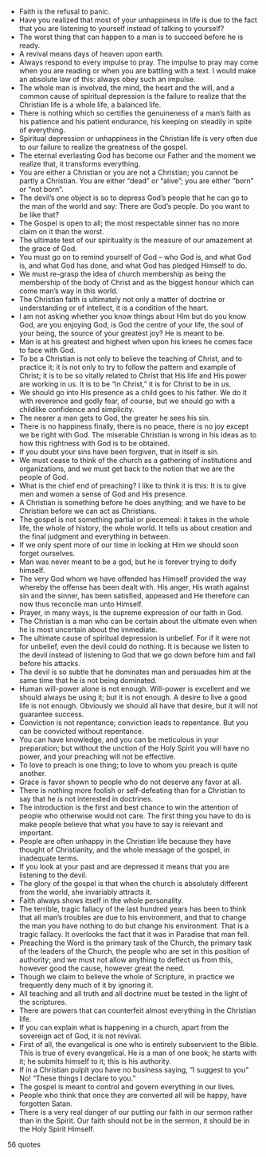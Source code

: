  - Faith is the refusal to panic.
 - Have you realized that most of your unhappiness in life is due to the fact that you are listening to yourself instead of talking to yourself?
 - The worst thing that can happen to a man is to succeed before he is ready.
 - A revival means days of heaven upon earth.
 - Always respond to every impulse to pray. The impulse to pray may come when you are reading or when you are battling with a text. I would make an absolute law of this: always obey such an impulse.
 - The whole man is involved, the mind, the heart and the will, and a common cause of spiritual depression is the failure to realize that the Christian life is a whole life, a balanced life.
 - There is nothing which so certifies the genuineness of a man’s faith as his patience and his patient endurance, his keeping on steadily in spite of everything.
 - Spiritual depression or unhappiness in the Christian life is very often due to our failure to realize the greatness of the gospel.
 - The eternal everlasting God has become our Father and the moment we realize that, it transforms everything.
 - You are either a Christian or you are not a Christian; you cannot be partly a Christian. You are either “dead” or “alive”; you are either “born” or “not born”.
 - The devil’s one object is so to depress God’s people that he can go to the man of the world and say: There are God’s people. Do you want to be like that?
 - The Gospel is open to all; the most respectable sinner has no more claim on it than the worst.
 - The ultimate test of our spirituality is the measure of our amazement at the grace of God.
 - You must go on to remind yourself of God – who God is, and what God is, and what God has done, and what God has pledged Himself to do.
 - We must re-grasp the idea of church membership as being the membership of the body of Christ and as the biggest honour which can come man’s way in this world.
 - The Christian faith is ultimately not only a matter of doctrine or understanding or of intellect, it is a condition of the heart.
 - I am not asking whether you know things about Him but do you know God, are you enjoying God, is God the centre of your life, the soul of your being, the source of your greatest joy? He is meant to be.
 - Man is at his greatest and highest when upon his knees he comes face to face with God.
 - To be a Christian is not only to believe the teaching of Christ, and to practice it; it is not only to try to follow the pattern and example of Christ; it is to be so vitally related to Christ that His life and His power are working in us. It is to be “in Christ,” it is for Christ to be in us.
 - We should go into His presence as a child goes to his father. We do it with reverence and godly fear, of course, but we should go with a childlike confidence and simplicity.
 - The nearer a man gets to God, the greater he sees his sin.
 - There is no happiness finally, there is no peace, there is no joy except we be right with God. The miserable Christian is wrong in his ideas as to how this rightness with God is to be obtained.
 - If you doubt your sins have been forgiven, that in itself is sin.
 - We must cease to think of the church as a gathering of institutions and organizations, and we must get back to the notion that we are the people of God.
 - What is the chief end of preaching? I like to think it is this: It is to give men and women a sense of God and His presence.
 - A Christian is something before he does anything; and we have to be Christian before we can act as Christians.
 - The gospel is not something partial or piecemeal: it takes in the whole life, the whole of history, the whole world. It tells us about creation and the final judgment and everything in between.
 - If we only spent more of our time in looking at Him we should soon forget ourselves.
 - Man was never meant to be a god, but he is forever trying to deify himself.
 - The very God whom we have offended has Himself provided the way whereby the offense has been dealt with. His anger, His wrath against sin and the sinner, has been satisfied, appeased and He therefore can now thus reconcile man unto Himself.
 - Prayer, in many ways, is the supreme expression of our faith in God.
 - The Christian is a man who can be certain about the ultimate even when he is most uncertain about the immediate.
 - The ultimate cause of spiritual depression is unbelief. For if it were not for unbelief, even the devil could do nothing. It is because we listen to the devil instead of listening to God that we go down before him and fall before his attacks.
 - The devil is so subtle that he dominates man and persuades him at the same time that he is not being dominated.
 - Human will-power alone is not enough. Will-power is excellent and we should always be using it; but it is not enough. A desire to live a good life is not enough. Obviously we should all have that desire, but it will not guarantee success.
 - Conviction is not repentance; conviction leads to repentance. But you can be convicted without repentance.
 - You can have knowledge, and you can be meticulous in your preparation; but without the unction of the Holy Spirit you will have no power, and your preaching will not be effective.
 - To love to preach is one thing; to love to whom you preach is quite another.
 - Grace is favor shown to people who do not deserve any favor at all.
 - There is nothing more foolish or self-defeating than for a Christian to say that he is not interested in doctrines.
 - The introduction is the first and best chance to win the attention of people who otherwise would not care. The first thing you have to do is make people believe that what you have to say is relevant and important.
 - People are often unhappy in the Christian life because they have thought of Christianity, and the whole message of the gospel, in inadequate terms.
 - If you look at your past and are depressed it means that you are listening to the devil.
 - The glory of the gospel is that when the church is absolutely different from the world, she invariably attracts it.
 - Faith always shows itself in the whole personality.
 - The terrible, tragic fallacy of the last hundred years has been to think that all man’s troubles are due to his environment, and that to change the man you have nothing to do but change his environment. That is a tragic fallacy. It overlooks the fact that it was in Paradise that man fell.
 - Preaching the Word is the primary task of the Church, the primary task of the leaders of the Church, the people who are set in this position of authority; and we must not allow anything to deflect us from this, however good the cause, however great the need.
 - Though we claim to believe the whole of Scripture, in practice we frequently deny much of it by ignoring it.
 - All teaching and all truth and all doctrine must be tested in the light of the scriptures.
 - There are powers that can counterfeit almost everything in the Christian life.
 - If you can explain what is happening in a church, apart from the sovereign act of God, it is not revival.
 - First of all, the evangelical is one who is entirely subservient to the Bible. This is true of every evangelical. He is a man of one book; he starts with it; he submits himself to it; this is his authority.
 - If in a Christian pulpit you have no business saying, “I suggest to you” No! “These things I declare to you.”
 - The gospel is meant to control and govern everything in our lives.
 - People who think that once they are converted all will be happy, have forgotten Satan.
 - There is a very real danger of our putting our faith in our sermon rather than in the Spirit. Our faith should not be in the sermon, it should be in the Holy Spirit Himself.

56 quotes